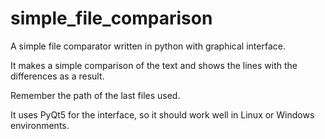# simple_file_comparison
A simple file comparator written in python with graphical interface.

It makes a simple comparison of the text and shows the lines with the differences as a result. 

Remember the path of the last files used. 

It uses PyQt5 for the interface, so it should work well in Linux or Windows environments.

